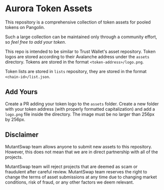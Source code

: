 # Aurora Token Assets

This repository is a comprehensive collection of token assets for pooled tokens on Pangolin.

Such a large collection can be maintained only through a community effort, so _feel free to add your token_.

This repo is intended to be similar to Trust Wallet's asset repository. Token logos are stored according to their Avalanche address under the `assets` directory. Tokens are stored in the format `<token-address>/logo.png`.

Token lists are stored in `lists` repository, they are stored in the format `<chain-id>/list.json`.

## Add Yours
Create a PR adding your token logo to the `assets` folder. Create a new folder with your token address (with properly formatted capitalization) and add a `logo.png` file inside the directory. The image must be no larger than 256px by 256px.

## Disclaimer
MutantSwap team allows anyone to submit new assets to this repository. However, this does not mean that we are in direct partnership with all of the projects.

MutantSwap team will reject projects that are deemed as scam or fraudulent after careful review. MutantSwap team reserves the right to change the terms of asset submissions at any time due to changing market conditions, risk of fraud, or any other factors we deem relevant.
